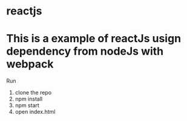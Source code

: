# reactjs

# This is a example of reactJs usign dependency from nodeJs with webpack

Run

 1. clone the repo
 2. npm install
 3. npm start
 4. open index.html

